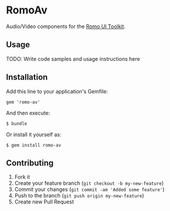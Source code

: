 # RomoAv

Audio/Video components for the [Romo UI Toolkit](https://github.com/redding/romo).

## Usage

TODO: Write code samples and usage instructions here

## Installation

Add this line to your application's Gemfile:

    gem 'romo-av'

And then execute:

    $ bundle

Or install it yourself as:

    $ gem install romo-av

## Contributing

1. Fork it
2. Create your feature branch (`git checkout -b my-new-feature`)
3. Commit your changes (`git commit -am 'Added some feature'`)
4. Push to the branch (`git push origin my-new-feature`)
5. Create new Pull Request
